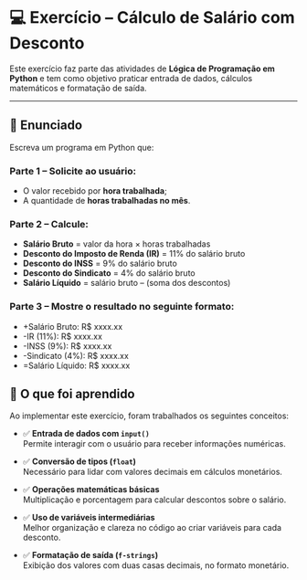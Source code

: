 # 💻 Exercício – Cálculo de Salário com Desconto

Este exercício faz parte das atividades de **Lógica de Programação em Python** e tem como objetivo praticar entrada de dados, cálculos matemáticos e formatação de saída.

---

## 📌 Enunciado

Escreva um programa em Python que:

### Parte 1 – Solicite ao usuário:
- O valor recebido por **hora trabalhada**;
- A quantidade de **horas trabalhadas no mês**.

### Parte 2 – Calcule:
- **Salário Bruto** = valor da hora × horas trabalhadas  
- **Desconto do Imposto de Renda (IR)** = 11% do salário bruto  
- **Desconto do INSS** = 9% do salário bruto  
- **Desconto do Sindicato** = 4% do salário bruto  
- **Salário Líquido** = salário bruto – (soma dos descontos)  

### Parte 3 – Mostre o resultado no seguinte formato:

- +Salário Bruto: R$ xxxx.xx
- -IR (11%): R$ xxxx.xx
- -INSS (9%): R$ xxxx.xx
- -Sindicato (4%): R$ xxxx.xx
- =Salário Líquido: R$ xxxx.xx

## 📖 O que foi aprendido

Ao implementar este exercício, foram trabalhados os seguintes conceitos:

- ✅ **Entrada de dados com `input()`**  
      Permite interagir com o usuário para receber informações numéricas.

- ✅ **Conversão de tipos (`float`)**  
      Necessário para lidar com valores decimais em cálculos monetários.

- ✅ **Operações matemáticas básicas**  
      Multiplicação e porcentagem para calcular descontos sobre o salário.

- ✅ **Uso de variáveis intermediárias**  
      Melhor organização e clareza no código ao criar variáveis para cada desconto.

- ✅ **Formatação de saída (`f-strings`)**  
      Exibição dos valores com duas casas decimais, no formato monetário.
